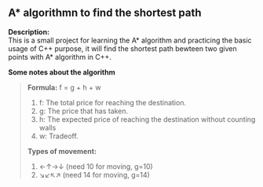 ## A* algorithmn to find the shortest path</br>
**Description:**</br>
This is a small project for learning the A* algorithm and practicing the basic usage of C++ purpose, it will find the shortest path bewteen two given points with A* algorithm in C++.  </br>

**Some notes about the algorithm**
>
> **Formula:** f = g + h + w 
>
> 1. f: The total price for reaching the destination. 
> 2. g: The price that has taken. 
> 3. h: The expected price of reaching the destination without counting walls 
> 4. w: Tradeoff. 
>
>**Types of movement:** 
>1. ←↑→↓ (need 10 for moving, g=10)
>2. ↘↙↖↗ (need 14 for moving, g=14)

